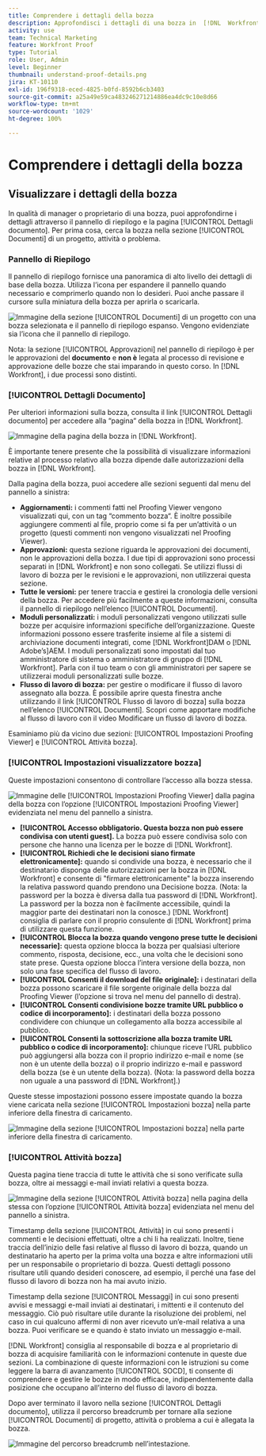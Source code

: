 ```yaml
---
title: Comprendere i dettagli della bozza
description: Approfondisci i dettagli di una bozza in  [!DNL  Workfront]  tramite il pannello di riepilogo e la pagina [!UICONTROL Dettagli documento].
activity: use
team: Technical Marketing
feature: Workfront Proof
type: Tutorial
role: User, Admin
level: Beginner
thumbnail: understand-proof-details.png
jira: KT-10110
exl-id: 196f9318-eced-4825-b0fd-8592b6cb3403
source-git-commit: a25a49e59ca483246271214886ea4dc9c10e8d66
workflow-type: tm+mt
source-wordcount: '1029'
ht-degree: 100%

---
```


# Comprendere i dettagli della bozza

## Visualizzare i dettagli della bozza

In qualità di manager o proprietario di una bozza, puoi approfondirne i dettagli attraverso il pannello di riepilogo e la pagina [!UICONTROL Dettagli documento]. Per prima cosa, cerca la bozza nella sezione [!UICONTROL Documenti] di un progetto, attività o problema.

### Pannello di Riepilogo

Il pannello di riepilogo fornisce una panoramica di alto livello dei dettagli di base della bozza. Utilizza l’icona per espandere il pannello quando necessario e comprimerlo quando non lo desideri. Puoi anche passare il cursore sulla miniatura della bozza per aprirla o scaricarla.

![Immagine della sezione [!UICONTROL Documenti] di un progetto con una bozza selezionata e il pannello di riepilogo espanso. Vengono evidenziate sia l’icona che il pannello di riepilogo.](assets/document-summary.png)

Nota: la sezione [!UICONTROL Approvazioni] nel pannello di riepilogo è per le approvazioni del **documento** e **non è** legata al processo di revisione e approvazione delle bozze che stai imparando in questo corso. In [!DNL Workfront], i due processi sono distinti.

### [!UICONTROL Dettagli Documento]

Per ulteriori informazioni sulla bozza, consulta il link [!UICONTROL Dettagli documento] per accedere alla “pagina“ della bozza in [!DNL Workfront].

![Immagine della pagina della bozza in [!DNL  Workfront].](assets/document-details.png)

È importante tenere presente che la possibilità di visualizzare informazioni relative al processo relativo alla bozza dipende dalle autorizzazioni della bozza in [!DNL Workfront].

Dalla pagina della bozza, puoi accedere alle sezioni seguenti dal menu del pannello a sinistra:

* **Aggiornamenti:** i commenti fatti nel Proofing Viewer vengono visualizzati qui, con un tag “commento bozza“. È inoltre possibile aggiungere commenti al file, proprio come si fa per un’attività o un progetto (questi commenti non vengono visualizzati nel Proofing Viewer).
* **Approvazioni:** questa sezione riguarda le approvazioni dei documenti, non le approvazioni della bozza. I due tipi di approvazioni sono processi separati in [!DNL Workfront] e non sono collegati. Se utilizzi flussi di lavoro di bozza per le revisioni e le approvazioni, non utilizzerai questa sezione.
* **Tutte le versioni:** per tenere traccia e gestirei la cronologia delle versioni della bozza. Per accedere più facilmente a queste informazioni, consulta il pannello di riepilogo nell’elenco [!UICONTROL Documenti].
* **Moduli personalizzati:** i moduli personalizzati vengono utilizzati sulle bozze per acquisire informazioni specifiche dell’organizzazione. Queste informazioni possono essere trasferite insieme al file a sistemi di archiviazione documenti integrati, come [!DNL Workfront]DAM o [!DNL Adobe’s]AEM. I moduli personalizzati sono impostati dal tuo amministratore di sistema o amministratore di gruppo di [!DNL Workfront]. Parla con il tuo team o con gli amministratori per sapere se utilizzerai moduli personalizzati sulle bozze.
* **Flusso di lavoro di bozza:** per gestire o modificare il flusso di lavoro assegnato alla bozza. È possibile aprire questa finestra anche utilizzando il link [!UICONTROL Flusso di lavoro di bozza] sulla bozza nell’elenco [!UICONTROL Documenti]. Scopri come apportare modifiche al flusso di lavoro con il video Modificare un flusso di lavoro di bozza.

Esaminiamo più da vicino due sezioni: [!UICONTROL Impostazioni Proofing Viewer] e [!UICONTROL Attività bozza].

### [!UICONTROL Impostazioni visualizzatore bozza]

Queste impostazioni consentono di controllare l’accesso alla bozza stessa.

![Immagine delle [!UICONTROL Impostazioni Proofing Viewer] dalla pagina della bozza con l’opzione [!UICONTROL Impostazioni Proofing Viewer] evidenziata nel menu del pannello a sinistra.](assets/proofing-settings-on-details-page.png)

* **[!UICONTROL Accesso obbligatorio. Questa bozza non può essere condivisa con utenti guest].** La bozza può essere condivisa solo con persone che hanno una licenza per le bozze di [!DNL Workfront].
* **[!UICONTROL Richiedi che le decisioni siano firmate elettronicamente]:** quando si condivide una bozza, è necessario che il destinatario disponga delle autorizzazioni per la bozza in [!DNL Workfront] e consente di &quot;firmare elettronicamente&quot; la bozza inserendo la relativa password quando prendono una Decisione bozza. (Nota: la password per la bozza è diversa dalla tua password di [!DNL Workfront]. La password per la bozza non è facilmente accessibile, quindi la maggior parte dei destinatari non la conosce.) [!DNL Workfront] consiglia di parlare con il proprio consulente di [!DNL Workfront] prima di utilizzare questa funzione.
* **[!UICONTROL Blocca la bozza quando vengono prese tutte le decisioni necessarie]:** questa opzione blocca la bozza per qualsiasi ulteriore commento, risposta, decisione, ecc., una volta che le decisioni sono state prese. Questa opzione blocca l’intera versione della bozza, non solo una fase specifica del flusso di lavoro.
* **[!UICONTROL Consenti il download del file originale]:** i destinatari della bozza possono scaricare il file sorgente originale della bozza dal Proofing Viewer (l’opzione si trova nel menu del pannello di destra).
* **[!UICONTROL Consenti condivisione bozze tramite URL pubblico o codice di incorporamento]:** i destinatari della bozza possono condividere con chiunque un collegamento alla bozza accessibile al pubblico.
* **[!UICONTROL Consenti la sottoscrizione alla bozza tramite URL pubblico o codice di incorporamento]:** chiunque riceve l’URL pubblico può aggiungersi alla bozza con il proprio indirizzo e-mail e nome (se non è un utente della bozza) o il proprio indirizzo e-mail e password della bozza (se è un utente della bozza). (Nota: la password della bozza non uguale a una password di [!DNL Workfront].)

Queste stesse impostazioni possono essere impostate quando la bozza viene caricata nella sezione [!UICONTROL Impostazioni bozza] nella parte inferiore della finestra di caricamento.

![Immagine della sezione [!UICONTROL Impostazioni bozza] nella parte inferiore della finestra di caricamento.](assets/proof-settings-on-upload-page.png)

### [!UICONTROL Attività bozza]

Questa pagina tiene traccia di tutte le attività che si sono verificate sulla bozza, oltre ai messaggi e-mail inviati relativi a questa bozza.

![Immagine della sezione [!UICONTROL Attività bozza] nella pagina della stessa con l’opzione [!UICONTROL Attività bozza] evidenziata nel menu del pannello a sinistra.](assets/proofing-activity-in-details.png)

Timestamp della sezione [!UICONTROL Attività] in cui sono presenti i commenti e le decisioni effettuati, oltre a chi li ha realizzati. Inoltre, tiene traccia dell’inizio delle fasi relative al flusso di lavoro di bozza, quando un destinatario ha aperto per la prima volta una bozza e altre informazioni utili per un responsabile o proprietario di bozza. Questi dettagli possono risultare utili quando desideri conoscere, ad esempio, il perché una fase del flusso di lavoro di bozza non ha mai avuto inizio.

Timestamp della sezione [!UICONTROL Messaggi] in cui sono presenti avvisi e messaggi e-mail inviati ai destinatari, i mittenti e il contenuto del messaggio. Ciò può risultare utile durante la risoluzione dei problemi, nel caso in cui qualcuno affermi di non aver ricevuto un’e-mail relativa a una bozza. Puoi verificare se e quando è stato inviato un messaggio e-mail.

[!DNL Workfront] consiglia al responsabile di bozza e al proprietario di bozza di acquisire familiarità con le informazioni contenute in queste due sezioni. La combinazione di queste informazioni con le istruzioni su come leggere la barra di avanzamento [!UICONTROL SOCD], ti consente di comprendere e gestire le bozze in modo efficace, indipendentemente dalla posizione che occupano all’interno del flusso di lavoro di bozza.

Dopo aver terminato il lavoro nella sezione [!UICONTROL Dettagli documento], utilizza il percorso breadcrumb per tornare alla sezione [!UICONTROL Documenti] di progetto, attività o problema a cui è allegata la bozza.

![Immagine del percorso breadcrumb nell’intestazione.](assets/proof-breadcrumb.png)

<!--
#### Learn more
* [!UICONTROL Document details] overview
* Add a custom form to a document
* Request document approvals
* Summary for documents overview
* View activity on a proof within [!DNL Workfront]
-->
